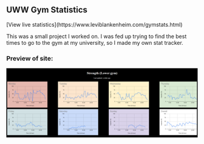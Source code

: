 <h2>UWW Gym Statistics</h2>
[View live statistics](https://www.leviblankenheim.com/gymstats.html)
<p>This was a small project I worked on. I was fed up trying to find the best times to go to the gym at my university, so I made my own stat tracker.</p>

<h3>Preview of site:</h3>
<img src="gymstats.png"/>
